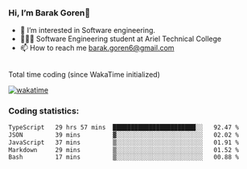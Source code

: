 ###  Hi, I’m Barak Goren👋
- 👀 I’m interested in Software engineering.
- 👨🏼‍🎓 Software Engineering student at Ariel Technical College
- 📫 How to reach me barak.goren6@gmail.com
##
Total time coding (since WakaTime initialized)

[![wakatime](https://wakatime.com/badge/user/5cc5ec80-a806-4ca2-a704-db29274e48cd.svg)](https://wakatime.com/@5cc5ec80-a806-4ca2-a704-db29274e48cd)

   
### Coding statistics:

<!--START_SECTION:waka-->

```txt
TypeScript   29 hrs 57 mins  ███████████████████████░░   92.47 %
JSON         39 mins         ▓░░░░░░░░░░░░░░░░░░░░░░░░   02.02 %
JavaScript   37 mins         ▒░░░░░░░░░░░░░░░░░░░░░░░░   01.91 %
Markdown     29 mins         ▒░░░░░░░░░░░░░░░░░░░░░░░░   01.52 %
Bash         17 mins         ▒░░░░░░░░░░░░░░░░░░░░░░░░   00.88 %
```

<!--END_SECTION:waka-->

<!---
barakgoren/barakgoren is a ✨ special ✨ repository because its `README.md` (this file) appears on your GitHub profile.
You can click the Preview link to take a look at your changes.
--->
